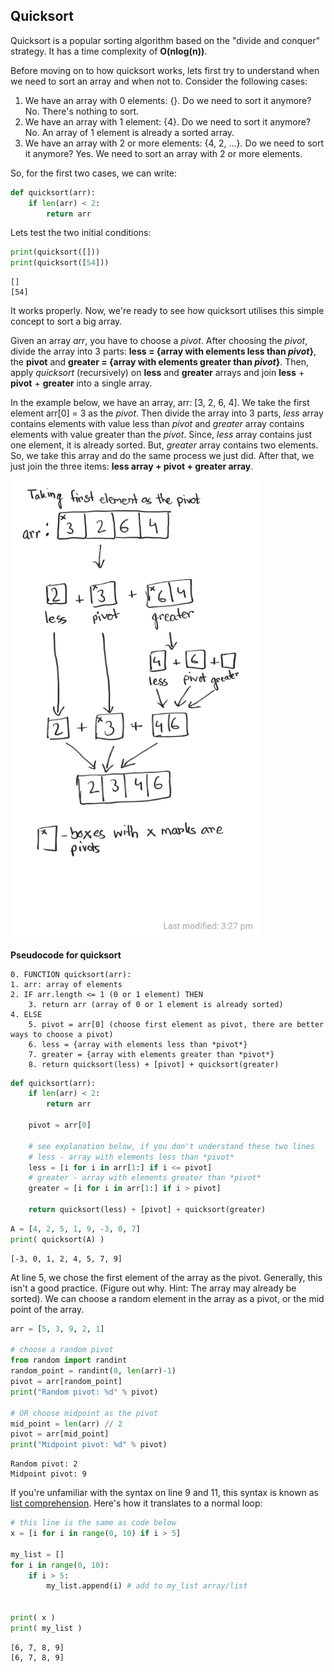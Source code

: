 
## Quicksort
Quicksort is a popular sorting algorithm based on the "divide and conquer" strategy. It has a time complexity of **O(nlog(n))**.

Before moving on to how quicksort works, lets first try to understand when we need to sort an array and when not to. Consider the following cases: 
1. We have an array with 0 elements: {}. Do we need to sort it anymore? No. There's nothing to sort.
2. We have an array with 1 element: {4}. Do we need to sort it anymore? No. An array of 1 element is already a sorted array.
3. We have an array with 2 or more elements: {4, 2, ...}. Do we need to sort it anymore? Yes. We need to sort an array with 2 or more elements.

So, for the first two cases, we can write:


```python
def quicksort(arr):
    if len(arr) < 2:
        return arr
```

Lets test the two initial conditions:


```python
print(quicksort([]))
print(quicksort([54]))
```

    []
    [54]


It works properly. Now, we're ready to see how quicksort utilises this simple concept to sort a big array.

Given an array *arr*, you have to choose a *pivot*. After choosing the *pivot*, divide the array into 3 parts: **less = {array with elements less than *pivot*}**, the **pivot** and **greater = {array with elements greater than *pivot*}**. Then, apply *quicksort* (recursively) on **less** and **greater** arrays and join **less** + **pivot** + **greater** into a single array.

In the example below, we have an array, arr: [3, 2, 6, 4]. We take the first element arr[0] = 3 as the *pivot*. Then divide the array into 3 parts, *less* array contains elements with value less than *pivot* and *greater* array contains elements with value greater than the *pivot*. Since, *less* array contains just one element, it is already sorted. But, *greater* array contains two elements. So, we take this array and do the same process we just did. After that, we just join the three items: **less array + pivot + greater array**.

<img src="../../media/quicksort.jpg" width="400px" alt="Quicksort demo">

**Pseudocode for quicksort**
```
0. FUNCTION quicksort(arr):
1. arr: array of elements
2. IF arr.length <= 1 (0 or 1 element) THEN
    3. return arr (array of 0 or 1 element is already sorted)
4. ELSE
    5. pivot = arr[0] (choose first element as pivot, there are better ways to choose a pivot)
    6. less = {array with elements less than *pivot*}
    7. greater = {array with elements greater than *pivot*}
    8. return quicksort(less) + [pivot] + quicksort(greater)
```


```python
def quicksort(arr):
    if len(arr) < 2:
        return arr
    
    pivot = arr[0]
    
    # see explanation below, if you don't understand these two lines
    # less - array with elements less than *pivot*
    less = [i for i in arr[1:] if i <= pivot] 
    # greater - array with elements greater than *pivot*
    greater = [i for i in arr[1:] if i > pivot]
    
    return quicksort(less) + [pivot] + quicksort(greater)
```


```python
A = [4, 2, 5, 1, 9, -3, 0, 7]
print( quicksort(A) )
```

    [-3, 0, 1, 2, 4, 5, 7, 9]


At line 5, we chose the first element of the array as the pivot. Generally, this isn't a good practice. (Figure out why. Hint: The array may already be sorted). We can choose a random element in the array as a pivot, or the mid point of the array.


```python
arr = [5, 3, 9, 2, 1]

# choose a random pivot
from random import randint
random_point = randint(0, len(arr)-1)
pivot = arr[random_point]
print("Random pivot: %d" % pivot)

# OR choose midpoint as the pivot
mid_point = len(arr) // 2
pivot = arr[mid_point]
print("Midpoint pivot: %d" % pivot)
```

    Random pivot: 2
    Midpoint pivot: 9


If you're unfamiliar with the syntax on line 9 and 11, this syntax is known as [list comprehension](http://www.secnetix.de/olli/Python/list_comprehensions.hawk). Here's how it translates to a normal loop:


```python
# this line is the same as code below
x = [i for i in range(0, 10) if i > 5]

my_list = []
for i in range(0, 10):
    if i > 5:
        my_list.append(i) # add to my_list array/list


print( x )
print( my_list )
```

    [6, 7, 8, 9]
    [6, 7, 8, 9]

